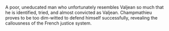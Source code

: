 A poor, uneducated man who unfortunately resembles Valjean so much that he is 
identified, tried, and almost convicted as Valjean. Champmathieu proves to be 
too dim-witted to defend himself successfully, revealing the callousness of the 
French justice system.
